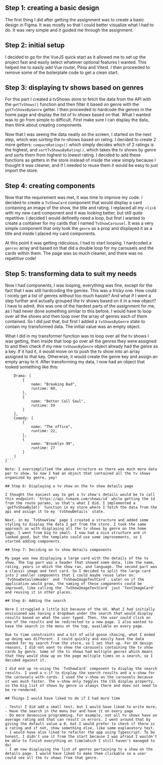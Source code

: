 ## Step 1: creating a basic design

The first thing I did after getting the assignment was to create a basic design in Figma. It was mostly so that I could better visualize what I had to do. It was very simple and it guided me through the assignment.

## Step 2: initial setup

I decided to go for the VueJS quick start as it allowed me to set up the project fast and easily select whatever optional features I wanted. This helped me to easily add Vue router, Pinia and Vitest.
I then proceeded to remove some of the boilerplate code to get a clean start.

## Step 3: displaying tv shows based on genres

For this part I created a tvShows store to fetch the data from the API with the `getTvShows()` function and then filter it based on genre with the `getTvShowsByGenre` getter. I then proceeded to hardcode the genres in the home page and display the list of tv shows based on that. What I wanted was to go from simple to difficult. First make sure I can display the data, then think about creating components.

Now that I was seeing the data neatly on the screen, I started on the next step, which was sorting the tv-shows based on rating. I decided to create 2 more getters: `compareRatings()` which simply decides which of 2 ratings is the highest, and `sortTvShowsByRating()`, which takes the tv shows by genre and sorts them from highest to lowest rating. I decided to add these functions as getters in the store instead of inside the view simply because I thought it was cleaner, and if I needed to reuse them it would be easy to just import the store.

## Step 4: creating components

Now that the requirement was met, it was time to improve my code. I decided to create a `TvShowCard` component that would display a card containing an image of the show, the title and rating. I replaced all my `<li>`s with my new card component and it was looking better, but still quite repetitive. I decided I would definetly need a loop, but first I wanted to create a container for my cards that I named `TvShowCarousel`. It was a very simple component that only took the `genre` as a prop and displayed it as a title and inside I placed my card components.

At this point it was getting ridiculous, I had to start looping. I hardcoded a `genres` array and based on that did a double loop for my carousels and the cards within them. The page was so much cleaner, and there was no repetitive code!

## Step 5: transforming data to suit my needs

Now I had components, I was looping, everything was fine, except for the fact that I was still hardcoding the genres. This was a tricky one. How could I nicely get a list of genres without too much hassle? And what if I went a step further and actually grouped the tv shows based on it in a new object?
I have to admit, this was one of the hardest parts of the assignment for me, as I had never done something similar to this before. I would have to loop over all the shows and then loop over the array of genres each of them contained. So I did just that, but first I added a `tvShowsByGenre` state to contain my transformed data. The initial value was an empty object.

What I did in my transformer function was to loop over all the tv shows I was getting, then inside that loop go over all the genres they were assigned to and then check if my new `tvShowsByGenre` object already had the genre as a key. If it had it, it would move on to push the tv show into an array assigned to that key. Otherwise, it would create the genre key and assign an empty array to it. After transforming my data, I now had an object that looked something like this:

```tvShowsByGenre = {
    Drama: [
        {
            name: "Breaking Bad",
            runtime: 60,
        },
        {
            name: "Better Call Saul",
            runtime: 59
        }
    ],
    Comedy: [
        {
            name: "The office",
            runtime: 22,
        },
        {
            name: "Brooklyn 99",
            runtime: 27
        }
    ]
}```

Note: I oversimplified the above structure as there was much more data per tv show. So now I had an object that contained all the tv shows organized by genre, yay!

## Step 6: Displaying a tv show on the tv show details page

I thought the easiest way to get a tv show's details would be to call this endpoint: `https://api.tvmaze.com/shows/id` while getting the id from the route params, so that's what I did. I implemented a `getTvShowById()` function in my store where I fetch the data from the api and assign it to my `tvShowDetails` state. 

Next, in my `TvShowView` page I created a structure and added some styling to display the data I got from the store. I took the same approach as with displaying all the tv shows by genre on the home page, I went from big to small. I now had a nice structure and it looked good, but the template could use some improvements, so I started adding components. 

## Step 7: Deciding on tv show details components

My page was now displaying a large card with the details of the tv show. The top part was a header that showed some data, like the name, rating, years in which the show ran, and language. The second part was a classic image and text card. So I decided to split the large card into 2 smaller components that I could maybe reuse later on: `TvShowDetailsHeader` and `TvShowImageTextCard`. Later on if the application would grow, the naming of these components could be improved, like calling the `TvShowImageTextCard` just 'TextImageCard' and reusing it in other places. 

## Step 8: Adding the search

Here I struggled a little bit because of the UX. What I had initially envisioned was having a dropdown under the search that would display results based on what the user typed. Then, the user could click on one of the results and be redirected to a new page. I also wanted to have the search in the menu at the top, available on every page.

Due to time constraints and a bit of wild goose chasing, what I ended up doing was different. I could quickly and easily have the data needed for my search from the store, so I set that up. For UX design reasons, I did not want to show the carousels containing the tv show cards by genre. Some of the tv shows had multiple genres which means that they would show up on the page multiple times on a search, so I decided against it.

I did end up re-using the `TvShowCard` component to display the search results. I used a v-if to display the search results and a v-show for the carousels with cards. I used the v-show on the carousels because it was much faster. The v-show only toggles the CSS display property, so the big list of shows by genre is always there and does not need to be re-rendered. 

## Things I would have liked to do if I had more time

- Tests! I did add a small test, but I would have liked to write more;
- Have the search in the menu bar and have it on every page
- Do more devensive programming. For example, not all tv shows have an average rating and that can result in errors. I went around that by giving the default value a 0, but I would prefer to check if there is a rating and if not, show something else, like some explanatory text.
- I would have also liked to refactor the app using Typescript. To be honest, I didn't use it from the start because I was afraid I wouldn't be able to finish everything on time(which I still haven't managed to do)
- I am now displaying the list of genres pertaining to a show on the details page. I would have liked to make them clickable so a user could see all the tv shows from that genre.